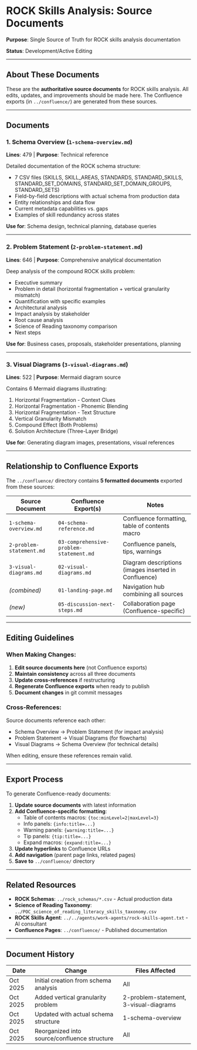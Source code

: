 # ROCK Skills Analysis: Source Documents

**Purpose**: Single Source of Truth for ROCK skills analysis documentation

**Status**: Development/Active Editing

---

## About These Documents

These are the **authoritative source documents** for ROCK skills analysis. All edits, updates, and improvements should be made here. The Confluence exports (in `../confluence/`) are generated from these sources.

---

## Documents

### 1. Schema Overview (`1-schema-overview.md`)
**Lines**: 479 | **Purpose**: Technical reference

Detailed documentation of the ROCK schema structure:
- 7 CSV files (SKILLS, SKILL_AREAS, STANDARDS, STANDARD_SKILLS, STANDARD_SET_DOMAINS, STANDARD_SET_DOMAIN_GROUPS, STANDARD_SETS)
- Field-by-field descriptions with actual schema from production data
- Entity relationships and data flow
- Current metadata capabilities vs. gaps
- Examples of skill redundancy across states

**Use for**: Schema design, technical planning, database queries

---

### 2. Problem Statement (`2-problem-statement.md`)
**Lines**: 646 | **Purpose**: Comprehensive analytical documentation

Deep analysis of the compound ROCK skills problem:
- Executive summary
- Problem in detail (horizontal fragmentation + vertical granularity mismatch)
- Quantification with specific examples
- Architectural analysis
- Impact analysis by stakeholder
- Root cause analysis
- Science of Reading taxonomy comparison
- Next steps

**Use for**: Business cases, proposals, stakeholder presentations, planning

---

### 3. Visual Diagrams (`3-visual-diagrams.md`)
**Lines**: 522 | **Purpose**: Mermaid diagram source

Contains 6 Mermaid diagrams illustrating:
1. Horizontal Fragmentation - Context Clues
2. Horizontal Fragmentation - Phonemic Blending
3. Horizontal Fragmentation - Text Structure
4. Vertical Granularity Mismatch
5. Compound Effect (Both Problems)
6. Solution Architecture (Three-Layer Bridge)

**Use for**: Generating diagram images, presentations, visual references

---

## Relationship to Confluence Exports

The `../confluence/` directory contains **5 formatted documents** exported from these sources:

| Source Document | Confluence Export(s) | Notes |
|-----------------|---------------------|-------|
| `1-schema-overview.md` | `04-schema-reference.md` | Confluence formatting, table of contents macro |
| `2-problem-statement.md` | `03-comprehensive-problem-statement.md` | Confluence panels, tips, warnings |
| `3-visual-diagrams.md` | `02-visual-diagrams.md` | Diagram descriptions (images inserted in Confluence) |
| *(combined)* | `01-landing-page.md` | Navigation hub combining all sources |
| *(new)* | `05-discussion-next-steps.md` | Collaboration page (Confluence-specific) |

---

## Editing Guidelines

### When Making Changes:

1. **Edit source documents here** (not Confluence exports)
2. **Maintain consistency** across all three documents
3. **Update cross-references** if restructuring
4. **Regenerate Confluence exports** when ready to publish
5. **Document changes** in git commit messages

### Cross-References:

Source documents reference each other:
- Schema Overview → Problem Statement (for impact analysis)
- Problem Statement → Visual Diagrams (for flowcharts)
- Visual Diagrams → Schema Overview (for technical details)

When editing, ensure these references remain valid.

---

## Export Process

To generate Confluence-ready documents:

1. **Update source documents** with latest information
2. **Add Confluence-specific formatting**:
   - Table of contents macros: `{toc:minLevel=2|maxLevel=3}`
   - Info panels: `{info:title=...}`
   - Warning panels: `{warning:title=...}`
   - Tip panels: `{tip:title=...}`
   - Expand macros: `{expand:title=...}`
3. **Update hyperlinks** to Confluence URLs
4. **Add navigation** (parent page links, related pages)
5. **Save to** `../confluence/` directory

---

## Related Resources

- **ROCK Schemas**: `../rock_schemas/*.csv` - Actual production data
- **Science of Reading Taxonomy**: `../POC_science_of_reading_literacy_skills_taxonomy.csv`
- **ROCK Skills Agent**: `../../agents/work-agents/rock-skills-agent.txt` - AI consultant
- **Confluence Pages**: `../confluence/` - Published documentation

---

## Document History

| Date | Change | Files Affected |
|------|--------|----------------|
| Oct 2025 | Initial creation from schema analysis | All |
| Oct 2025 | Added vertical granularity problem | 2-problem-statement, 3-visual-diagrams |
| Oct 2025 | Updated with actual schema structure | 1-schema-overview |
| Oct 2025 | Reorganized into source/confluence structure | All |

